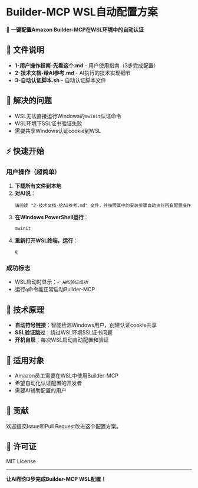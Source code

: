 # Builder-MCP WSL自动配置方案

🚀 **一键配置Amazon Builder-MCP在WSL环境中的自动认证**

## 📁 文件说明

- **1-用户操作指南-先看这个.md** - 用户使用指南（3步完成配置）
- **2-技术文档-给AI参考.md** - AI执行的技术实现细节
- **3-自动认证脚本.sh** - 自动认证脚本文件

## 🎯 解决的问题

- WSL无法直接运行Windows的`mwinit`认证命令
- WSL环境下SSL证书验证失败
- 需要共享Windows认证cookie到WSL

## ⚡ 快速开始

### 用户操作（超简单）

1. **下载所有文件到本地**
2. **对AI说**：
   ```
   请阅读 "2-技术文档-给AI参考.md" 文件，并按照其中的安装步骤自动执行所有配置操作
   ```
3. **在Windows PowerShell运行**：
   ```powershell
   mwinit
   ```
4. **重新打开WSL终端，运行**：
   ```bash
   q
   ```

### 成功标志
- WSL启动时显示：`✓ AWS验证成功`
- 运行`q`命令能正常启动Builder-MCP

## 🔧 技术原理

- **自动符号链接**：智能检测Windows用户，创建认证cookie共享
- **SSL验证跳过**：绕过WSL环境SSL证书问题
- **开机自启**：每次WSL启动自动配置和验证

## 🎯 适用对象

- Amazon员工需要在WSL中使用Builder-MCP
- 希望自动化认证配置的开发者
- 需要AI辅助配置的用户

## 📝 贡献

欢迎提交Issue和Pull Request改进这个配置方案。

## 📄 许可证

MIT License

---

**让AI帮你3步完成Builder-MCP WSL配置！**
